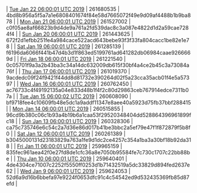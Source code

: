 | [Tue Jan 22 06:00:01 UTC 2019](https://transfer.sh/4Imou/dashninja-dbdump-20190122070001.tar.bz2) | 261680535 | 4bd8b956a5f5a7a1e6808401674f84e58d7665072f49e9d09af4488b1b9ba878 | 
| [Mon Jan 21 06:00:01 UTC 2019](https://transfer.sh/DoPT1/dashninja-dbdump-20190121070001.tar.bz2) | 261527002 | c0f05ae8af66823b9d4de9a761a2fd539dac8c3a087e4822d1d2a59cae7284f4 | 
| [Sun Jan 20 06:00:01 UTC 2019](https://transfer.sh/Bns1S/dashninja-dbdump-20190120070001.tar.bz2) | 261443625 | 672f2d1efbb251fe4a984cace522acd643bebe93f3f33fa804cacc1be82e1e78 | 
| [Sat Jan 19 06:00:01 UTC 2019](https://transfer.sh/h1iS0/dashninja-dbdump-20190119070001.tar.bz2) | 261285139 | f6196da6066f441b47d4b3d1f863ed5199761ad641282db06984caae9266669d | 
| [Fri Jan 18 06:00:01 UTC 2019](https://transfer.sh/gdHS2/dashninja-dbdump-20190118070001.tar.bz2) | 261221540 | 0c05701f9a3a2b43ba3c34a14dc632009db615f30bf4a4ce2b45c3a73084a76f | 
| [Thu Jan 17 06:00:01 UTC 2019](https://transfer.sh/aXav2/dashninja-dbdump-20190117070001.tar.bz2) | 261019370 | 9acdedc09f24f9421f44dd8d81732e390264d02f5a23cca35acb01f4e5a57397 | 
| [Wed Jan 16 06:00:01 UTC 2019](https://transfer.sh/YMbzH/dashninja-dbdump-20190116070001.tar.bz2) | 260762450 | ac76733c4f49192135a04e833d48b1f4f2c80d29863ceb767914edce7311b07a | 
| [Tue Jan 15 06:00:02 UTC 2019](https://transfer.sh/4tlca/dashninja-dbdump-20190115070002.tar.bz2) | 260608090 | bf9718fee4c10609fb48e5dc1a9addf11347e8aee40a5923d75fb37bbf288415 | 
| [Mon Jan 14 06:00:01 UTC 2019](https://transfer.sh/WKC6/dashninja-dbdump-20190114070001.tar.bz2) | 260515855 | 96cd9b380c06c1b93a4b19b6a1caa53f29520348404dd528864396961899fc18 | 
| [Sun Jan 13 06:00:01 UTC 2019](https://transfer.sh/mGkCy/dashninja-dbdump-20190113070001.tar.bz2) | 260328306 | ca75c735746e6c54c2a7d36e86d017b41be3bbc2a5ef79e47f1f872879f5b8f0 | 
| [Sat Jan 12 06:00:01 UTC 2019](https://transfer.sh/14QbCr/dashninja-dbdump-20190112070001.tar.bz2) | 260261389 | b3045000131d23183829a763a1fe9d1dc2ce4257c354a1ba3a30bf18b92da318 | 
| [Fri Jan 11 06:00:01 UTC 2019](https://transfer.sh/16j7Fl/dashninja-dbdump-20190111070001.tar.bz2) | 259965159 | 835fec961aea42f0e27fd8de1cfc36a8e7050b95584fe7c730c1707c22bb88be | 
| [Thu Jan 10 06:00:01 UTC 2019](https://transfer.sh/jEWt6/dashninja-dbdump-20190110070001.tar.bz2) | 259640401 | 4de4304ce71007c2252f5550ff0253d1b71432519a5dc33829d894fed2637e62 | 
| [Wed Jan  9 06:00:01 UTC 2019](https://transfer.sh/Gworc/dashninja-dbdump-20190109070001.tar.bz2) | 259624053 | 52d6a9d16b6bbefa97e9224f0653dfc91c4c54542ed9d532435369fb85d87efd | 
